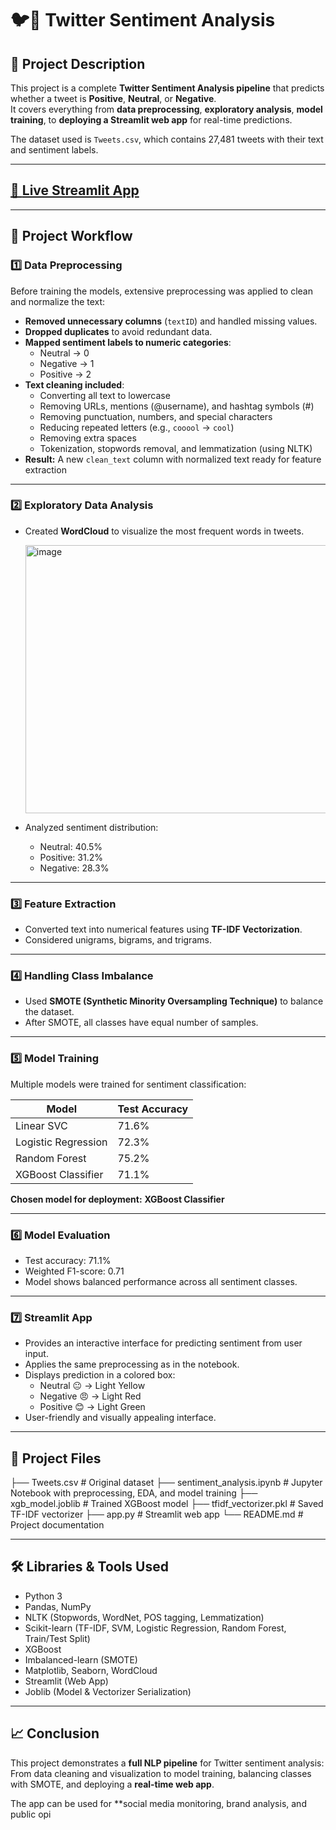 # 🐦💬 Twitter Sentiment Analysis

## 📌 Project Description
This project is a complete **Twitter Sentiment Analysis pipeline** that predicts whether a tweet is **Positive**, **Neutral**, or **Negative**.  
It covers everything from **data preprocessing**, **exploratory analysis**, **model training**, to **deploying a Streamlit web app** for real-time predictions.

The dataset used is `Tweets.csv`, which contains 27,481 tweets with their text and sentiment labels.

---
## [🔗 **Live Streamlit App**](https://twitter-sentiment-analysis1.streamlit.app/)


---

## 📝 Project Workflow

### 1️⃣ Data Preprocessing
Before training the models, extensive preprocessing was applied to clean and normalize the text:

- **Removed unnecessary columns** (`textID`) and handled missing values.
- **Dropped duplicates** to avoid redundant data.
- **Mapped sentiment labels to numeric categories**:
  - Neutral → 0  
  - Negative → 1  
  - Positive → 2
- **Text cleaning included**:
  - Converting all text to lowercase
  - Removing URLs, mentions (@username), and hashtag symbols (#)
  - Removing punctuation, numbers, and special characters
  - Reducing repeated letters (e.g., `cooool` → `cool`)
  - Removing extra spaces
  - Tokenization, stopwords removal, and lemmatization (using NLTK)
- **Result:** A new `clean_text` column with normalized text ready for feature extraction

---

### 2️⃣ Exploratory Data Analysis
- Created **WordCloud** to visualize the most frequent words in tweets.

  <img width="790" height="429" alt="image" src="https://github.com/user-attachments/assets/83e10da7-5a0a-4e92-8cff-b1107bf35fad" />

- Analyzed sentiment distribution:
  - Neutral: 40.5%  
  - Positive: 31.2%  
  - Negative: 28.3%

---

### 3️⃣ Feature Extraction
- Converted text into numerical features using **TF-IDF Vectorization**.
- Considered unigrams, bigrams, and trigrams.

---

### 4️⃣ Handling Class Imbalance
- Used **SMOTE (Synthetic Minority Oversampling Technique)** to balance the dataset.
- After SMOTE, all classes have equal number of samples.

---

### 5️⃣ Model Training
Multiple models were trained for sentiment classification:

| Model                  | Test Accuracy |
|------------------------|---------------|
| Linear SVC             | 71.6%        |
| Logistic Regression    | 72.3%        |
| Random Forest          | 75.2%        |
| XGBoost Classifier     | 71.1%        |

**Chosen model for deployment:** **XGBoost Classifier**

---

### 6️⃣ Model Evaluation
- Test accuracy: 71.1%
- Weighted F1-score: 0.71
- Model shows balanced performance across all sentiment classes.

---

### 7️⃣ Streamlit App
- Provides an interactive interface for predicting sentiment from user input.
- Applies the same preprocessing as in the notebook.
- Displays prediction in a colored box:
  - Neutral 😐 → Light Yellow
  - Negative 😠 → Light Red
  - Positive 😊 → Light Green
- User-friendly and visually appealing interface.

---

## 📂 Project Files
├── Tweets.csv # Original dataset
├── sentiment_analysis.ipynb # Jupyter Notebook with preprocessing, EDA, and model training
├── xgb_model.joblib # Trained XGBoost model
├── tfidf_vectorizer.pkl # Saved TF-IDF vectorizer
├── app.py # Streamlit web app
└── README.md # Project documentation


---

## 🛠️ Libraries & Tools Used
- Python 3
- Pandas, NumPy
- NLTK (Stopwords, WordNet, POS tagging, Lemmatization)
- Scikit-learn (TF-IDF, SVM, Logistic Regression, Random Forest, Train/Test Split)
- XGBoost
- Imbalanced-learn (SMOTE)
- Matplotlib, Seaborn, WordCloud
- Streamlit (Web App)
- Joblib (Model & Vectorizer Serialization)

---

## 📈 Conclusion
This project demonstrates a **full NLP pipeline** for Twitter sentiment analysis:  
From data cleaning and visualization to model training, balancing classes with SMOTE, and deploying a **real-time web app**.  

The app can be used for **social media monitoring, brand analysis, and public opi
